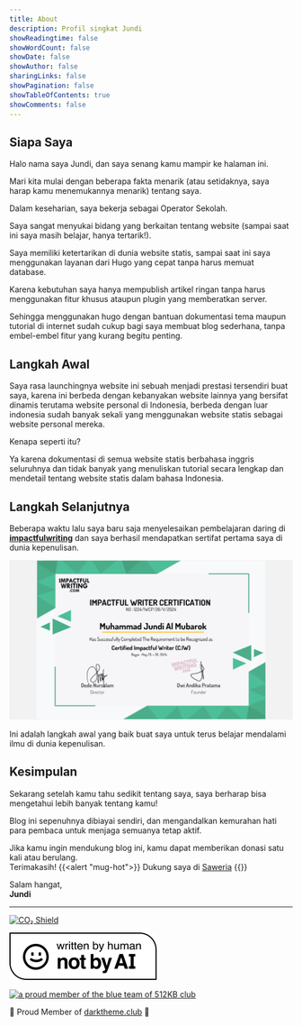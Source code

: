 ```yaml
---
title: About
description: Profil singkat Jundi
showReadingtime: false
showWordCount: false
showDate: false
showAuthor: false
sharingLinks: false
showPagination: false
showTableOfContents: true
showComments: false
---
```


## Siapa Saya

Halo nama saya Jundi, dan saya senang kamu mampir ke halaman ini.

Mari kita mulai dengan beberapa fakta menarik (atau setidaknya, saya harap kamu menemukannya menarik) tentang saya.

Dalam keseharian, saya bekerja sebagai Operator Sekolah.

Saya sangat menyukai bidang yang berkaitan tentang website (sampai saat ini saya masih belajar, hanya tertarik!).

Saya memiliki ketertarikan di dunia website statis, sampai saat ini saya menggunakan layanan dari Hugo yang cepat tanpa harus memuat database.

Karena kebutuhan saya hanya mempublish artikel ringan tanpa harus menggunakan fitur khusus ataupun plugin yang memberatkan server.

Sehingga menggunakan hugo dengan bantuan dokumentasi tema maupun tutorial di internet sudah cukup bagi saya membuat blog sederhana, tanpa embel-embel fitur yang kurang begitu penting.

## Langkah Awal

Saya rasa launchingnya website ini sebuah menjadi prestasi tersendiri buat saya, karena ini berbeda dengan kebanyakan website lainnya yang bersifat dinamis terutama website personal di Indonesia, berbeda dengan luar indonesia sudah banyak sekali yang menggunakan website statis sebagai website personal mereka.

Kenapa seperti itu?

Ya karena dokumentasi di semua website statis berbahasa inggris seluruhnya dan tidak banyak yang menuliskan tutorial secara lengkap dan mendetail tentang website statis dalam bahasa Indonesia.

## Langkah Selanjutnya

Beberapa waktu lalu saya baru saja menyelesaikan pembelajaran daring di **[impactfulwriting](https://certifiedimpactfulwriter.com)** dan saya berhasil mendapatkan sertifat pertama saya di dunia kepenulisan.

![Sertifikat Kepenulisan Impactful Writing](./Sertifikat-CIW-Batch-26.png)

Ini adalah langkah awal yang baik buat saya untuk terus belajar mendalami ilmu di dunia kepenulisan.

## Kesimpulan

Sekarang setelah kamu tahu sedikit tentang saya, saya berharap bisa mengetahui lebih banyak tentang kamu!

Blog ini sepenuhnya dibiayai sendiri, dan mengandalkan kemurahan hati para pembaca untuk menjaga semuanya tetap aktif.

Jika kamu ingin mendukung blog ini, kamu dapat memberikan donasi satu kali atau berulang.\
Terimakasih!
{{<alert "mug-hot">}}
Dukung saya di [Saweria](https://saweria.co/jundimubarok)
{{</alert>}}

Salam hangat,\
**Jundi**

---

[![CO₂ Shield](https://img.shields.io/badge/CO₂-A_0.10g-20AE69)](https://overbrowsing.com/projects/co2-shield)

![](./Written-By-Human-Not-By-AI-Badge-white.svg)

<left><a href="https://512kb.club" target="_blank"><img src="https://512kb.club/assets/images/blue-team.svg" alt="a proud member of the blue team of 512KB club" /></a></left>

<left><p>👻 Proud Member of <a href="https://darktheme.club/">darktheme.club</a> 👻</p></left>
